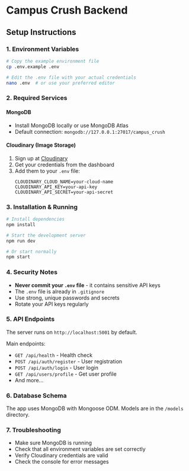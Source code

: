 # Campus Crush Backend

## Setup Instructions

### 1. Environment Variables
```bash
# Copy the example environment file
cp .env.example .env

# Edit the .env file with your actual credentials
nano .env  # or use your preferred editor
```

### 2. Required Services

#### MongoDB
- Install MongoDB locally or use MongoDB Atlas
- Default connection: `mongodb://127.0.0.1:27017/campus_crush`

#### Cloudinary (Image Storage)
1. Sign up at [Cloudinary](https://cloudinary.com/)
2. Get your credentials from the dashboard
3. Add them to your `.env` file:
   ```
   CLOUDINARY_CLOUD_NAME=your-cloud-name
   CLOUDINARY_API_KEY=your-api-key
   CLOUDINARY_API_SECRET=your-api-secret
   ```

### 3. Installation & Running
```bash
# Install dependencies
npm install

# Start the development server
npm run dev

# Or start normally
npm start
```

### 4. Security Notes
- **Never commit your `.env` file** - it contains sensitive API keys
- The `.env` file is already in `.gitignore`
- Use strong, unique passwords and secrets
- Rotate your API keys regularly

### 5. API Endpoints
The server runs on `http://localhost:5001` by default.

Main endpoints:
- `GET /api/health` - Health check
- `POST /api/auth/register` - User registration
- `POST /api/auth/login` - User login
- `GET /api/users/profile` - Get user profile
- And more...

### 6. Database Schema
The app uses MongoDB with Mongoose ODM. Models are in the `/models` directory.

### 7. Troubleshooting
- Make sure MongoDB is running
- Check that all environment variables are set correctly
- Verify Cloudinary credentials are valid
- Check the console for error messages
